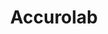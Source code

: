 ---
layout: project
title: Accurolab
description: Créer un chatbot pour aider au fact-check des informations sur le COVID19
season: 8
repository:
website:
image:
---